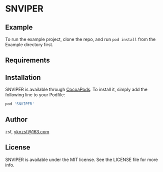 # SNVIPER
## Example

To run the example project, clone the repo, and run `pod install` from the Example directory first.

## Requirements

## Installation

SNVIPER is available through [CocoaPods](https://cocoapods.org). To install
it, simply add the following line to your Podfile:

```ruby
pod 'SNVIPER'
```

## Author

zsf, yknzsf@163.com

## License

SNVIPER is available under the MIT license. See the LICENSE file for more info.
